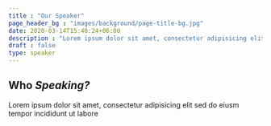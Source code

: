 ```yaml
---
title : "Our Speaker"
page_header_bg : "images/background/page-title-bg.jpg"
date: 2020-03-14T15:40:24+06:00
description : "Lorem ipsum dolor sit amet, consectetur adipisicing elit. Maiores, velit."
draft : false
type: speaker
---
```


## Who _Speaking?_
Lorem ipsum dolor sit amet, consectetur adipisicing elit sed do eiusm tempor incididunt ut labore